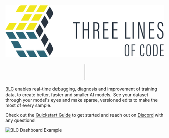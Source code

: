 <div align="center">
    <picture>
    <source srcset="../assets/3LC-RegularDrk.svg" media="(prefers-color-scheme: dark)" />
    <img src="../assets/3LC-RegularLght.svg" alt="3LC logo" />
    </picture>
    <div style="margin: 20px 0; height: 50px; width: 1px; background-color: black;"></div>
</div>

[3LC](3lc.ai) enables real-time debugging, diagnosis and improvement of training data, to create better, faster and smaller AI models. See your dataset through your model's eyes and make sparse, versioned edits to make the most of every sample.

Check out the [Quickstart Guide](https://docs.3lc.ai/3lc/latest/quickstart/quickstart.html) to get started and reach out on [Discord](https://3lc.ai/join/discord) with any questions!

![3LC Dashboard Example](../assets/aquarium.gif)